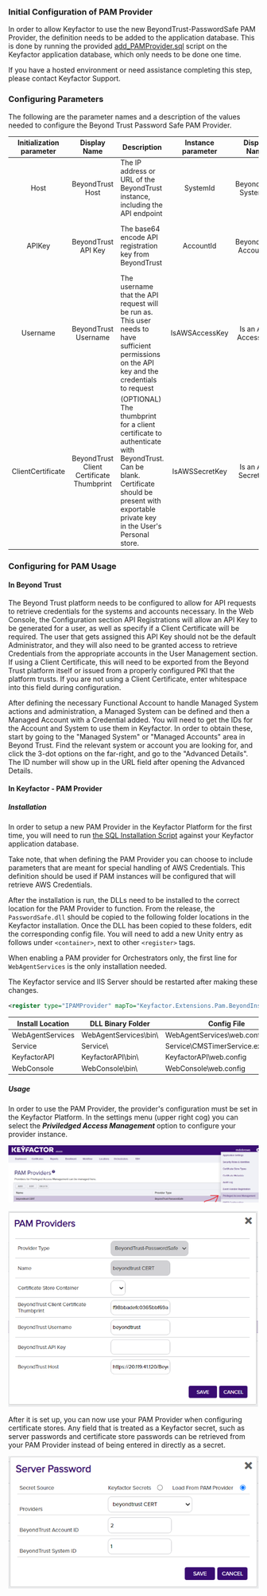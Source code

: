 ### Initial Configuration of PAM Provider
In order to allow Keyfactor to use the new BeyondTrust-PasswordSafe PAM Provider, the definition needs to be added to the application database.
This is done by running the provided [add_PAMProvider.sql](./PasswordSafe/add_PAMProvider.sql) script on the Keyfactor application database, which only needs to be done one time.

If you have a hosted environment or need assistance completing this step, please contact Keyfactor Support.

### Configuring Parameters
The following are the parameter names and a description of the values needed to configure the Beyond Trust Password Safe PAM Provider.

| Initialization parameter | Display Name | Description | Instance parameter | Display Name | Description |
| :---: | :---: | --- | :---: | :---: | --- |
| Host | BeyondTrust Host | The IP address or URL of the BeyondTrust instance, including the API endpoint | SystemId | BeyondTrust System ID | The ID of the system that holds the requested credential |
| APIKey | BeyondTrust API Key | The base64 encode API registration key from BeyondTrust | AccountId | BeyondTrust Account ID | The ID of the account on the system, whose password will be retrieved |
| Username | BeyondTrust Username | The username that the API request will be run as. This user needs to have sufficient permissions on the API key and the credentials to request | IsAWSAccessKey | Is an AWS Access Key | (OPTIONAL) If set, will interpret the credential retrieved as a concatenated AWS Access Key and Secret Key, and retrieve the first part before a separator (' ', ':', ';') |
| ClientCertificate | BeyondTrust Client Certificate Thumbprint | (OPTIONAL) The thumbprint for a client certificate to authenticate with BeyondTrust. Can be blank. Certificate should be present with exportable private key in the User's Personal store. | IsAWSSecretKey | Is an AWS Secret Key | (OPTIONAL) If set, will interpret the credential retrieved as a concatenated AWS Access Key and Secret Key, and retrieve the second part after a separator (' ', ':', ';') |


### Configuring for PAM Usage
#### In Beyond Trust
The Beyond Trust platform needs to be configured to allow for API requests to retrieve credentials for the systems and accounts necessary.
In the Web Console, the Configuration section API Registrations will allow an API Key to be generated for a user, as well as specify if a Client Certificate will be required.
The user that gets assigned this API Key should not be the default Administrator, and they will also need to be granted access to retrieve Credentials from the appropriate accounts in the User Management section.
If using a Client Certificate, this will need to be exported from the Beyond Trust platform itself or issued from a properly configured PKI that the platform trusts.
If you are not using a Client Certificate, enter whitespace into this field during configuration.

After defining the necessary Functional Account to handle Managed System actions and administration, a Managed System can be defined and then a Managed Account with a Credential added.
You will need to get the IDs for the Account and System to use them in Keyfactor. In order to obtain these, start by going to the "Managed System" or "Managed Accounts" area in Beyond Trust. Find the relevant system or account you are looking for, and click the 3-dot options on the far-right, and go to the "Advanced Details". The ID number will show up in the URL field after opening the Advanced Details.

#### In Keyfactor - PAM Provider
##### Installation
In order to setup a new PAM Provider in the Keyfactor Platform for the first time, you will need to run [the SQL Installation Script](./PasswordSafe/add_PAMProvider.sql) against your Keyfactor application database.

Take note, that when defining the PAM Provider you can choose to include parameters that are meant for special handling of AWS Credentials. This definition should be used if PAM instances will be configured that will retrieve AWS Credentials.

After the installation is run, the DLLs need to be installed to the correct location for the PAM Provider to function. From the release, the `PasswordSafe.dll` should be copied to the following folder locations in the Keyfactor installation. Once the DLL has been copied to these folders, edit the corresponding config file. You will need to add a new Unity entry as follows under `<container>`, next to other `<register>` tags.

When enabling a PAM provider for Orchestrators only, the first line for `WebAgentServices` is the only installation needed.

The Keyfactor service and IIS Server should be restarted after making these changes.

```xml
<register type="IPAMProvider" mapTo="Keyfactor.Extensions.Pam.BeyondInsight.PasswordSafe.PasswordSafePAM, PasswordSafe" name="BeyondTrust-PasswordSafe" />
```

| Install Location | DLL Binary Folder | Config File |
| --- | --- | --- |
| WebAgentServices | WebAgentServices\bin\ | WebAgentServices\web.config |
| Service | Service\ | Service\CMSTimerService.exe.config |
| KeyfactorAPI | KeyfactorAPI\bin\ | KeyfactorAPI\web.config |
| WebConsole | WebConsole\bin\ | WebConsole\web.config |

##### Usage
In order to use the PAM Provider, the provider's configuration must be set in the Keyfactor Platform. In the settings menu (upper right cog) you can select the ___Priviledged Access Management___ option to configure your provider instance.

![](images/pam-setting.png)

![](images/beyondtrust-config.png)

After it is set up, you can now use your PAM Provider when configuring certificate stores. Any field that is treated as a Keyfactor secret, such as server passwords and certificate store passwords can be retrieved from your PAM Provider instead of being entered in directly as a secret.

![](images/beyondtrust-password.png)
